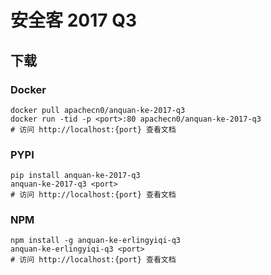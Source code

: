 # 安全客 2017 Q3

## 下载

### Docker

```
docker pull apachecn0/anquan-ke-2017-q3
docker run -tid -p <port>:80 apachecn0/anquan-ke-2017-q3
# 访问 http://localhost:{port} 查看文档
```

### PYPI

```
pip install anquan-ke-2017-q3
anquan-ke-2017-q3 <port>
# 访问 http://localhost:{port} 查看文档
```

### NPM

```
npm install -g anquan-ke-erlingyiqi-q3
anquan-ke-erlingyiqi-q3 <port>
# 访问 http://localhost:{port} 查看文档
```